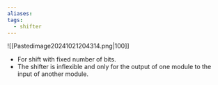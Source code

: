 ```yaml
---
aliases: 
tags:
  - shifter
---
```

![[Pastedimage20241021204314.png|100]]
- For shift with fixed number of bits.
- The shifter is inflexible and only for the output of one module to the input of another module.